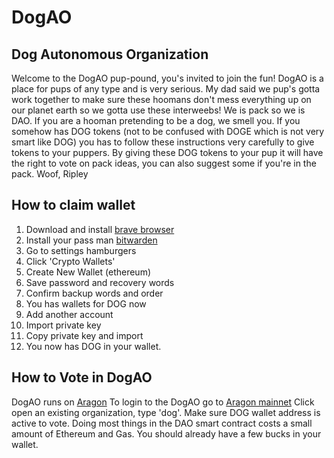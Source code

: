 # DogAO
## Dog Autonomous Organization


Welcome to the DogAO pup-pound, you's invited to join the fun!
DogAO is a place for pups of any type and is very serious. My dad said we pup's gotta work together to make sure these hoomans don't mess everything up on our planet earth so we gotta use these interweebs! We is pack so we is DAO.
If you are a hooman pretending to be a dog, we smell you. If you somehow has DOG tokens (not to be confused with DOGE which is not very smart like DOG) you has to follow these instructions very carefully to give tokens to your puppers.
By giving these DOG tokens to your pup it will have the right to vote on pack ideas, you can also suggest some if you're in the pack.
Woof,
Ripley

## How to claim wallet

1. Download and install [brave browser](https://brave.com/)
2. Install your pass man [bitwarden](https://bitwarden.com/)
3. Go to settings hamburgers
4. Click 'Crypto Wallets'
5. Create New Wallet (ethereum)
6. Save password and recovery words
7. Confirm backup words and order
8. You has wallets for DOG now
9. Add another account
10. Import private key
11. Copy private key and import
12. You now has DOG in your wallet.


## How to Vote in DogAO

DogAO runs on [Aragon](aragon.org) 
To login to the DogAO go to [Aragon mainnet](https://mainnet.aragon.org/)
Click open an existing organization, type 'dog'.
Make sure DOG wallet address is active to vote.
Doing most things in the DAO smart contract costs a small amount of Ethereum and Gas. You should already have a few bucks in your wallet.
